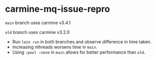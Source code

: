 # carmine-mq-issue-repro

`main` branch uses carmine v3.4.1

`old` branch uses carmine v3.2.0

- Run `lein run` in both branches and observe difference in time taken.
- Increasing nthreads worsens time in `main`.
- Using `:pool :none` in `main` allows for better performance than `old`.
